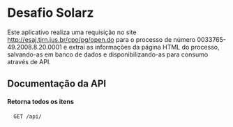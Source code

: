 # Desafio Solarz

Este aplicativo realiza uma requisição no site
http://esaj.tjrn.jus.br/cpo/pg/open.do para o processo de
número 0033765-49.2008.8.20.0001 e extrai as informações da página HTML do processo,
 salvando-as em banco de dados e disponibilizando-as para consumo através de API.



## Documentação da API

#### Retorna todos os itens
```http
  GET /api/
